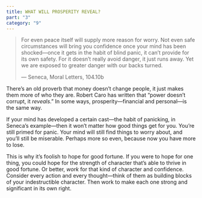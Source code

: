```yaml
---
title: WHAT WILL PROSPERITY REVEAL?
part: "3"
category: "9"
---
```


> For even peace itself will supply more reason for worry. Not even safe circumstances will bring you confidence once your mind has been shocked—once it gets in the habit of blind panic, it can’t provide for its own safety. For it doesn’t really avoid danger, it just runs away. Yet we are exposed to greater danger with our backs turned.
>
> — Seneca, Moral Letters, 104.10b

There’s an old proverb that money doesn’t change people, it just makes them more of who they are. Robert Caro has written that “power doesn’t corrupt, it _reveals_.” In some ways, prosperity—financial and personal—is the same way.

If your mind has developed a certain cast—the habit of panicking, in Seneca’s example—then it won’t matter how good things get for you. You’re still primed for panic. Your mind will still find things to worry about, and you’ll still be miserable. Perhaps more so even, because now you have more to lose.

This is why it’s foolish to hope for good fortune. If you were to hope for one thing, you could hope for the strength of character that’s able to thrive in good fortune. Or better, _work_ for that kind of character and confidence.
Consider every action and every thought—think of them as building blocks of your indestructible character. Then work to make each one strong and significant in its own right.
